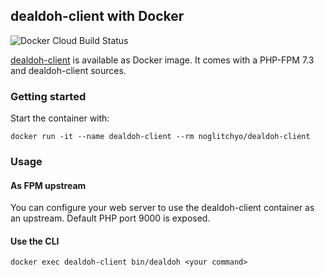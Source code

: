 ## dealdoh-client with Docker

![Docker Cloud Build Status](https://img.shields.io/docker/cloud/build/noglitchyo/dealdoh-client.svg)

[dealdoh-client](https://cloud.docker.com/repository/docker/noglitchyo/dealdoh-client) is available as Docker image.
It comes with a PHP-FPM 7.3 and dealdoh-client sources.

### Getting started

Start the container with:

`docker run -it --name dealdoh-client --rm noglitchyo/dealdoh-client`

### Usage

#### As FPM upstream

You can configure your web server to use the dealdoh-client container as an upstream.
Default PHP port 9000 is exposed.

#### Use the CLI

`docker exec dealdoh-client bin/dealdoh <your command>`

